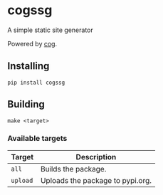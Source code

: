 # cogssg
A simple static site generator

Powered by [cog](https://github.com/nedbat/cog).

## Installing

```shell
pip install cogssg
```

## Building

```shell
make <target>
```

### Available targets

| Target   | Description                      |
|----------|----------------------------------|
| `all`    | Builds the package.              |
| `upload` | Uploads the package to pypi.org. |
